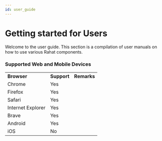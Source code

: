 ```yaml
---
id: user_guide
---
```


# Getting started for Users

Welcome to the user guide. This section is a compilation of user manuals on how to use various Rahat components.  


### Supported Web and Mobile Devices


<table>
  <tr>
   <td><strong>Browser</strong>
   </td>
   <td><strong>Support</strong>
   </td>
   <td><strong>Remarks</strong>
   </td>
  </tr>
  <tr>
   <td>Chrome
   </td>
   <td>Yes
   </td>
   <td>
   </td>
  </tr>
  <tr>
   <td>Firefox
   </td>
   <td>Yes
   </td>
   <td>
   </td>
  </tr>
  <tr>
   <td>Safari
   </td>
   <td>Yes
   </td>
   <td>
   </td>
  </tr>
  <tr>
   <td>Internet Explorer
   </td>
   <td>Yes
   </td>
   <td>
   </td>
  </tr>
  <tr>
   <td>Brave 
   </td>
   <td>Yes 
   </td>
   <td>
   </td>
  </tr>
  <tr>
   <td>Android
   </td>
   <td>Yes
   </td>
   <td>
   </td>
  </tr>
  <tr>
   <td>iOS
   </td>
   <td>No
   </td>
   <td>
   </td>
  </tr>
</table>
